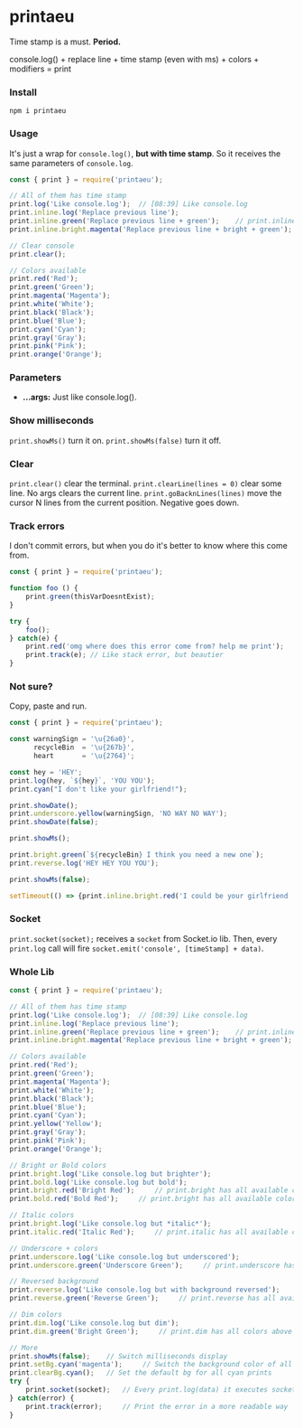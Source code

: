 # printaeu

Time stamp is a must. **Period.**

console.log() + replace line + time stamp (even with ms) + colors + modifiers = print

### Install
`npm i printaeu`

### Usage
It's just a wrap for `console.log()`, **but with time stamp**. So it receives the same parameters of `console.log`.

```JavaScript
const { print } = require('printaeu');

// All of them has time stamp
print.log('Like console.log');  // [08:39] Like console.log
print.inline.log('Replace previous line');
print.inline.green('Replace previous line + green');    // print.inline has all available colors
print.inline.bright.magenta('Replace previous line + bright + green');

// Clear console
print.clear();

// Colors available
print.red('Red');
print.green('Green');
print.magenta('Magenta');
print.white('White');
print.black('Black');
print.blue('Blue');
print.cyan('Cyan');
print.gray('Gray');
print.pink('Pink');
print.orange('Orange');

```

### Parameters
+ **...args:** Just like console.log().

### Show milliseconds
`print.showMs()` turn it on.
`print.showMs(false)` turn it off.

### Clear
`print.clear()` clear the terminal.
`print.clearLine(lines = 0)` clear some line. No args clears the current line.
`print.goBacknLines(lines)` move the cursor N lines from the current position. Negative goes down.

### Track errors
I don't commit errors, but when you do it's better to know where this come from.

```JavaScript
const { print } = require('printaeu');

function foo () {
    print.green(thisVarDoesntExist);
}

try {
    foo();
} catch(e) {
    print.red('omg where does this error come from? help me print');
    print.track(e); // Like stack error, but beautier
}
```

### Not sure?
Copy, paste and run.

```JavaScript
const { print } = require('printaeu');

const warningSign = '\u{26a0}',
      recycleBin  = '\u{267b}',
      heart       = '\u{2764}';

const hey = 'HEY';
print.log(hey, `${hey}`, 'YOU YOU');
print.cyan("I don't like your girlfriend!");

print.showDate();
print.underscore.yellow(warningSign, 'NO WAY NO WAY');
print.showDate(false);

print.showMs();

print.bright.green(`${recycleBin} I think you need a new one`);
print.reverse.log('HEY HEY YOU YOU');

print.showMs(false);

setTimeout(() => {print.inline.bright.red('I could be your girlfriend ' + heart + heart + heart)}, 3000);
```

### Socket
`print.socket(socket);` receives a `socket` from Socket.io lib. Then, every `print.log` call will fire `socket.emit('console', [timeStamp] + data)`.

### Whole Lib

```JavaScript
const { print } = require('printaeu');

// All of them has time stamp
print.log('Like console.log');  // [08:39] Like console.log
print.inline.log('Replace previous line');
print.inline.green('Replace previous line + green');    // print.inline has all available colors
print.inline.bright.magenta('Replace previous line + bright + green');

// Colors available
print.red('Red');
print.green('Green');
print.magenta('Magenta');
print.white('White');
print.black('Black');
print.blue('Blue');
print.cyan('Cyan');
print.yellow('Yellow');
print.gray('Gray');
print.pink('Pink');
print.orange('Orange');

// Bright or Bold colors
print.bright.log('Like console.log but brighter');
print.bold.log('Like console.log but bold');
print.bright.red('Bright Red');     // print.bright has all available colors
print.bold.red('Bold Red');     // print.bright has all available colors

// Italic colors
print.bright.log('Like console.log but *italic*');
print.italic.red('Italic Red');     // print.italic has all available colors

// Underscore + colors
print.underscore.log('Like console.log but underscored');
print.underscore.green('Underscore Green');     // print.underscore has all available colors

// Reversed background
print.reverse.log('Like console.log but with background reversed');
print.reverse.green('Reverse Green');     // print.reverse has all available colors

// Dim colors
print.dim.log('Like console.log but dim');
print.dim.green('Bright Green');     // print.dim has all colors above

// More
print.showMs(false);    // Switch milliseconds display
print.setBg.cyan('magenta');     // Switch the background color of all cyan prints (pink, orange and gray bg are not available)
print.clearBg.cyan();   // Set the default bg for all cyan prints
try {
    print.socket(socket);   // Every print.log(data) it executes socket.emit('console', [timeStamp] data);
} catch(error) {
    print.track(error);     // Print the error in a more readable way
}

```